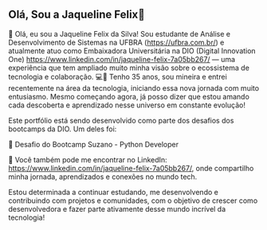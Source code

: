 ## Olá, Sou a Jaqueline Felix👋


👋 Olá, eu sou a Jaqueline Felix da Silva!
Sou estudante de Análise e Desenvolvimento de Sistemas na UFBRA (https://ufbra.com.br/) e atualmente atuo como Embaixadora Universitária na DIO (Digital Innovation One) https://www.linkedin.com/in/jaqueline-felix-7a05bb267/ — uma experiência que tem ampliado muito minha visão sobre o ecossistema de tecnologia e colaboração. 💻🚀
Tenho 35 anos, sou mineira e entrei recentemente na área da tecnologia, iniciando essa nova jornada com muito entusiasmo. Mesmo começando agora, já posso dizer que estou amando cada descoberta e aprendizado nesse universo em constante evolução!

Este portfólio está sendo desenvolvido como parte dos desafios dos bootcamps da DIO. Um deles foi:

🔗 Desafio do Bootcamp Suzano - Python Developer

📌 Você também pode me encontrar no LinkedIn: https://www.linkedin.com/in/jaqueline-felix-7a05bb267/, onde compartilho minha jornada, aprendizados e conexões no mundo tech.

Estou determinada a continuar estudando, me desenvolvendo e contribuindo com projetos e comunidades, com o objetivo de crescer como desenvolvedora e fazer parte ativamente desse mundo incrível da tecnologia!
